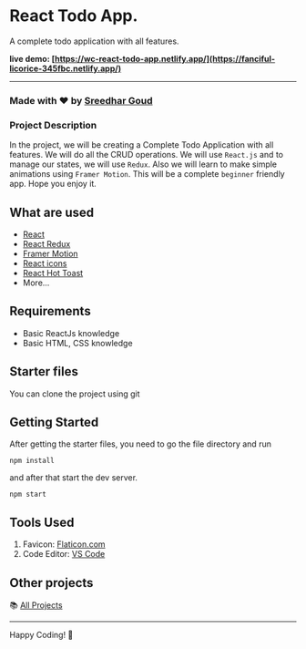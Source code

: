 

# React Todo App.

A complete todo application with all features.

**live demo: [https://wc-react-todo-app.netlify.app/](https://fanciful-licorice-345fbc.netlify.app/)**



---

### Made with ❤️ by [Sreedhar Goud](https://www.instagram.com/mr__sreedhar/)





### Project Description

In the project, we will be creating a Complete Todo Application with all features. We will do all the CRUD operations. We will use `React.js` and to manage our states, we will use `Redux`. Also we will learn to make simple animations using `Framer Motion`. This will be a complete `beginner` friendly app. Hope you enjoy it.

## What are used

- [React](https://reactjs.org/)
- [React Redux](https://redux.js.org/)
- [Framer Motion](https://framer.com/motion/)
- [React icons](https://react-icons.netlify.com/)
- [React Hot Toast](https://react-hot-toast.com/)
- More...

## Requirements

- Basic ReactJs knowledge
- Basic HTML, CSS knowledge

## Starter files

You can clone the project using git

## Getting Started



After getting the starter files, you need to go the file directory and run

```shell
npm install
```

and after that start the dev server.

```shell
npm start
```

## Tools Used

1. Favicon: [Flaticon.com](https://www.flaticon.com/)
1. Code Editor: [VS Code](https://code.visualstudio.com/)

## Other projects

📚 [All Projects ](https://github.com/s-sreedhar)

---


Happy Coding! 🚀
